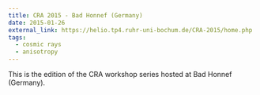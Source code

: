 ```yaml
---
title: CRA 2015 - Bad Honnef (Germany)
date: 2015-01-26
external_link: https://helio.tp4.ruhr-uni-bochum.de/CRA-2015/home.php
tags:
  - cosmic rays
  - anisotropy
---
```


This is the edition of the CRA workshop series hosted at Bad Honnef (Germany).

<!--more-->
